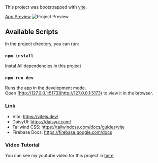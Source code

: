 This project was bootstrapped with [vite](https://vitejs.dev/guide/#scaffolding-your-first-vite-project).

<ins>App Preview</ins>
![Project Preview](src/instachat.png)

## Available Scripts

In the project directory, you can run:

### `npm install`

Instal All dependencies in this project

### `npm run dev`

Runs the app in the development mode.<br />
Open [http://127.0.0.1:5173](http://127.0.0.1:5173) to view it in the browser.

### Link

- Vite: https://vitejs.dev/
- DaisyUI: https://daisyui.com/
- Tailwind CSS: https://tailwindcss.com/docs/guides/vite
- Firebase Docs: https://firebase.google.com/docs

### Video Tutorial

You can see my youtube video for this project in [here](https://youtu.be/sNDHYBeOQp4)

